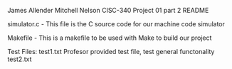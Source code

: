James Allender
Mitchell Nelson
CISC-340 
Project 01 part 2
README

simulator.c - This file is the C source code for our machine code simulator

Makefile - This is a makefile to be used with Make to build our project

Test Files:
	test1.txt Profesor provided test file, test general functonality
	test2.txt 
